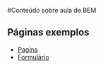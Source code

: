 #Conteúdo sobre aula de BEM

## Páginas exemplos

- [Pagina](pagina.html)
- [Formulário](formulario.html)